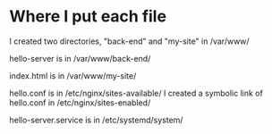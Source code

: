 # Where I put each file

I created two directories, "back-end" and "my-site" in /var/www/

hello-server is in /var/www/back-end/

index.html is in /var/www/my-site/

hello.conf is in /etc/nginx/sites-available/
I created a symbolic link of hello.conf in /etc/nginx/sites-enabled/

hello-server.service is in /etc/systemd/system/